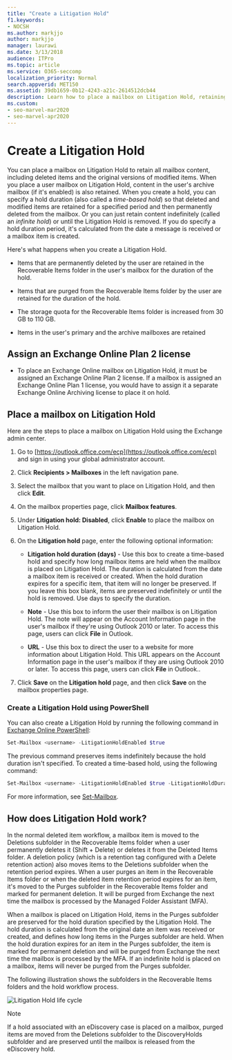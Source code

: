 ```yaml
---
title: "Create a Litigation Hold"
f1.keywords:
- NOCSH
ms.author: markjjo
author: markjjo
manager: laurawi
ms.date: 3/13/2018
audience: ITPro
ms.topic: article
ms.service: O365-seccomp
localization_priority: Normal
search.appverid: MET150
ms.assetid: 39db1659-0b12-4243-a21c-2614512dcb44
description: Learn how to place a mailbox on Litigation Hold, retaining all the mailbox content during an investigation.
ms.custom: 
- seo-marvel-mar2020
- seo-marvel-apr2020
---
```


# Create a Litigation Hold

You can place a mailbox on Litigation Hold to retain all mailbox content, including deleted items and the original versions of modified items. When you place a user mailbox on Litigation Hold, content in the user's archive mailbox (if it's enabled) is also retained. When you create a hold, you can specify a hold duration (also called a *time-based hold*) so that deleted and modified items are retained for a specified period and then permanently deleted from the mailbox. Or you can just retain content indefinitely (called an *infinite hold*) or until the Litigation Hold is removed. If you do specify a hold duration period, it's calculated from the date a message is received or a mailbox item is created. 
  
Here's what happens when you create a Litigation Hold.
  
- Items that are permanently deleted by the user are retained in the Recoverable Items folder in the user's mailbox for the duration of the hold.
    
- Items that are purged from the Recoverable Items folder by the user are retained for the duration of the hold.
    
- The storage quota for the Recoverable Items folder is increased from 30 GB to 110 GB.
    
- Items in the user's primary and the archive mailboxes are retained
    
## Assign an Exchange Online Plan 2 license

- To place an Exchange Online mailbox on Litigation Hold, it must be assigned an Exchange Online Plan 2 license. If a mailbox is assigned an Exchange Online Plan 1 license, you would have to assign it a separate Exchange Online Archiving license to place it on hold.
    

## Place a mailbox on Litigation Hold

Here are the steps to place a mailbox on Litigation Hold using the Exchange admin center.

1. Go to [https://outlook.office.com/ecp](https://outlook.office.com/ecp) and sign in using your global administrator account.

2. Click **Recipients > Mailboxes** in the left navigation pane.

3. Select the mailbox that you want to place on Litigation Hold, and then click **Edit**.

4. On the mailbox properties page, click **Mailbox features**.
    
5. Under **Litigation hold: Disabled**, click **Enable** to place the mailbox on Litigation Hold.
    
6. On the **Litigation hold** page, enter the following optional information: 
    
    - **Litigation hold duration (days)** - Use this box to create a time-based hold and specify how long mailbox items are held when the mailbox is placed on Litigation Hold. The duration is calculated from the date a mailbox item is received or created. When the hold duration expires for a specific item, that item will no longer be preserved. If you leave this box blank, items are preserved indefinitely or until the hold is removed. Use days to specify the duration.
    
    - **Note** - Use this box to inform the user their mailbox is on Litigation Hold. The note will appear on the Account Information page in the user's mailbox if they're using Outlook 2010 or later. To access this page, users can click **File** in Outlook.
    
    - **URL** - Use this box to direct the user to a website for more information about Litigation Hold. This URL appears on the Account Information page in the user's mailbox if they are using Outlook 2010 or later. To access this page, users can click **File** in Outlook..

7. Click **Save** on the **Litigation hold** page, and then click **Save** on the mailbox properties page.

### Create a Litigation Hold using PowerShell

You can also create a Litigation Hold by running the following command in [Exchange Online PowerShell](/powershell/exchange/connect-to-exchange-online-powershell):

```powershell
Set-Mailbox <username> -LitigationHoldEnabled $true
```

The previous command preserves items indefinitely because the hold duration isn't specified. To created a time-based hold, using the following command:

```powershell
Set-Mailbox <username> -LitigationHoldEnabled $true -LitigationHoldDuration <number of days>
```

For more information, see [Set-Mailbox](/powershell/module/exchange/set-mailbox).

## How does Litigation Hold work?

In the normal deleted item workflow, a mailbox item is moved to the Deletions subfolder in the Recoverable Items folder when a user permanently deletes it (Shift + Delete) or deletes it from the Deleted Items folder. A deletion policy (which is a retention tag configured with a Delete retention action) also moves items to the Deletions subfolder when the retention period expires. When a user purges an item in the Recoverable Items folder or when the deleted item retention period expires for an item, it's moved to the Purges subfolder in the Recoverable Items folder and marked for permanent deletion. It will be purged from Exchange the next time the mailbox is processed by the Managed Folder Assistant (MFA).

When a mailbox is placed on Litigation Hold, items in the Purges subfolder are preserved for the hold duration specified by the Litigation Hold. The hold duration is calculated from the original date an item was received or created, and defines how long items in the Purges subfolder are held. When the hold duration expires for an item in the Purges subfolder, the item is marked for permanent deletion and will be purged from Exchange the next time the mailbox is processed by the MFA. If an indefinite hold is placed on a mailbox, items will never be purged from the Purges subfolder.

The following illustration shows the subfolders in the Recoverable Items folders and the hold workflow process.

![Litigation Hold life cycle](../media/LitigationHoldLifeCycle.png)

> [!NOTE]
> If a hold associated with an eDiscovery case is placed on a mailbox, purged items are moved from the Deletions subfolder to the DiscoveryHolds subfolder and are preserved until the mailbox is released from the eDiscovery hold.

